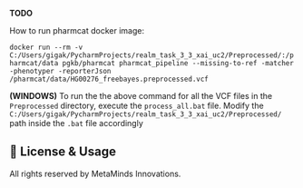 **TODO**

How to run pharmcat docker image:

`docker run --rm -v C:/Users/gigak/PycharmProjects/realm_task_3_3_xai_uc2/Preprocessed/:/pharmcat/data pgkb/pharmcat pharmcat_pipeline --missing-to-ref -matcher -phenotyper -reporterJson /pharmcat/data/HG00276_freebayes.preprocessed.vcf`

**(WINDOWS)** To run the the above command for all the VCF files in the `Preprocessed` directory, execute the `process_all.bat` file. Modify the `C:/Users/gigak/PycharmProjects/realm_task_3_3_xai_uc2/Preprocessed/` path inside the `.bat` file accordingly

## 📜 License & Usage

All rights reserved by MetaMinds Innovations.
